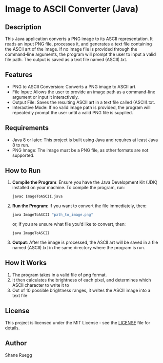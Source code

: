 # Image to ASCII Converter (Java)
## Description
This Java application converts a PNG image to its ASCII representation. It reads an input PNG file, processes it, and generates a text file containing the ASCII art of the image. If no image file is provided through the command-line arguments, the program will prompt the user to input a valid file path. The output is saved as a text file named (ASCII).txt.

## Features
- PNG to ASCII Conversion: Converts a PNG image to ASCII art.
- File Input: Allows the user to provide an image path as a command-line argument or input it interactively.
- Output File: Saves the resulting ASCII art in a text file called (ASCII).txt.
- Interactive Mode: If no valid image path is provided, the program will repeatedly prompt the user until a valid PNG file is supplied.

## Requirements
- Java 8 or later: This project is built using Java and requires at least Java 8 to run.
- PNG Image: The image must be a PNG file, as other formats are not supported.

## How to Run

1. **Compile the Program**:
   Ensure you have the Java Development Kit (JDK) installed on your machine. To compile the program, run:
   
   ```bash
   javac ImageToASCII.java
   ```

2. **Run the Program**:
   If you want to convert the file immediately, then:
   
   ```bash
   java ImageToASCII "path_to_image.png"
   ```
   or, if you are unsure what file you'd like to convert, then:

   ```bash
   java ImageToASCII
   ```
3. **Output**:
   After the image is processed, the ASCII art will be saved in a file named (ASCII).txt in the same directory where the program is run.

## How it Works
1. The program takes in a valid file of png format.
2. It then calculates the brightness of each pixel, and determines which ASCII character to write it to
3. Out of 10 possible brightness ranges, it writes the ASCII image into a text file

## License
This project is licensed under the MIT License - see the [LICENSE](LICENSE) file for details.

## Author
Shane Ruegg
